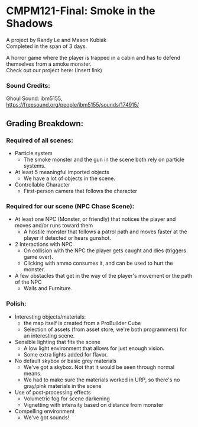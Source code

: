 # CMPM121-Final: Smoke in the Shadows
A project by Randy Le and Mason Kubiak <br>
Completed in the span of 3 days.

A horror game where the player is trapped in a cabin and has to defend themselves from a smoke monster. <br>
Check out our project here: (Insert link)

### Sound Credits:
Ghoul Sound: ibm5155, https://freesound.org/people/ibm5155/sounds/174915/

## Grading Breakdown:
### Required of all scenes:
- Particle system <br>
  - The smoke monster and the gun in the scene both rely on particle systems.
- At least 5 meaningful imported objects
  - We have a lot of objects in the scene.
- Controllable Character
  - First-person camera that follows the character
### Required for our scene (NPC Chase Scene):
- At least one NPC (Monster, or friendly) that notices the player and moves and/or runs toward them
  - A hostile monster that follows a patrol path and moves faster at the player if detected or hears gunshot.
- 2 Interactions with NPC
  - On collision with the NPC the player gets caught and dies (triggers game over). 
  - Clicking with ammo consumes it, and can be used to hurt the monster.
- A few obstacles that get in the way of the player's movement or the path of the NPC
  - Walls and Furniture.
### Polish:
- Interesting objects/materials:
  - the map itself is created from a ProBuilder Cube
  - Selection of assets (from asset store, we're both programmers) for an interesting scene.
- Sensible lighting that fits the scene
  - A low light environment that allows for just enough vision.
  - Some extra lights added for flavor.
- No default skybox or basic grey materials
  - We've got a skybox. Not that it would be seen through normal means.
  - We had to make sure the materials worked in URP, so there's no gray/pink materials in the scene
- Use of post-processing effects
  - Volumetric fog for scene darkening
  - Vignetting with intensity based on distance from monster
- Compelling environment
  - We've got sounds!
